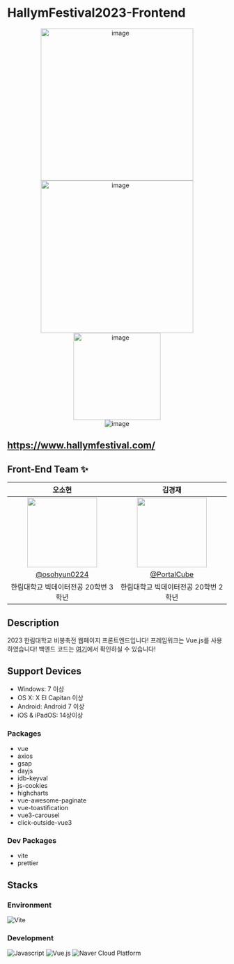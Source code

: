 # HallymFestival2023-Frontend


<div align="center">
    <img alt="image" width="350"  src="https://user-images.githubusercontent.com/35104213/237041734-adaa7693-ee5a-4bf5-9196-8d263d63ae22.png" />
    <img alt="image" width="350"   src="https://user-images.githubusercontent.com/35104213/237041744-32f6b02b-c3f9-4759-a2b2-8f340f3ee235.png" />
</div>
<div align="center">
    <img width="200" alt="image" src="https://user-images.githubusercontent.com/53892427/227495220-6f11cc27-120c-49d0-b894-b09f62f34bed.png" />
</div>
<div align="center">
    <img alt="image" src="https://hits.seeyoufarm.com/api/count/incr/badge.svg?url=https%3A%2F%2Fgithub.com%2FVoluntain-SKKU%2FHallymFestival2023-Backend-&count_bg=%2379C83D&title_bg=%23555555&icon=&icon_color=%23E7E7E7&title=hits&edge_flat=false" />
</div>
    
</div>

## https://www.hallymfestival.com/

## Front-End Team ✨

|                                      오소현                                      |                                      김경재                                      |
| :------------------------------------------------------------------------------: | :------------------------------------------------------------------------------: |
| <img width="160px" src="https://avatars.githubusercontent.com/u/53892427?v=4" /> | <img width="160px" src="https://avatars.githubusercontent.com/u/35104213?v=4" /> |
|                  [@osohyun0224](https://github.com/osohyun0224)                  |                   [@PortalCube](https://github.com/PortalCube)                   |
|                          한림대학교 빅데이터전공 20학번 3학년                       |                          한림대학교 빅데이터전공 20학번 2학년                      |

## Description
2023 한림대학교 비봉축전 웹페이지 프론트엔드입니다! 프레임워크는 Vue.js를 사용하였습니다! 백엔드 코드는 [여기](https://github.com/Hallym-LIKELION/HallymFestival2023-Backend-)에서 확인하실 수 있습니다!

## Support Devices
* Windows: 7 이상
* OS X: X El Capitan 이상
* Android: Android 7 이상
* iOS & iPadOS: 14상이상

### Packages
 * vue
 * axios
 * gsap
 * dayjs
 * idb-keyval
 * js-cookies
 * highcharts
 * vue-awesome-paginate
 * vue-toastification
 * vue3-carousel
 * click-outside-vue3

### Dev Packages
 * vite
 * prettier

## Stacks

### Environment

![Vite](https://img.shields.io/badge/vite-white?style=for-the-badge&logo=vite&logoColor=white&color=646CFF)

### Development

![Javascript](https://img.shields.io/badge/javascript-white?style=for-the-badge&logo=javascript&logoColor=black&color=F7DF1E)
![Vue.js](https://img.shields.io/badge/Vue.js-white?style=for-the-badge&logo=Vue.js&logoColor=green&color=222222)
![Naver Cloud Platform](https://img.shields.io/badge/Naver%20Cloud%20Platform-%2303C75A.svg?style=for-the-badge&logo=NAVER&logoColor=white)
